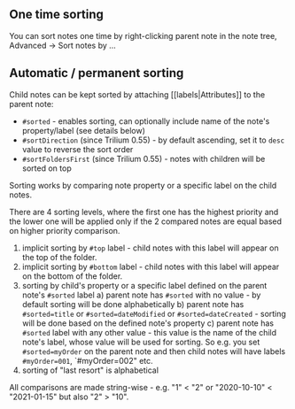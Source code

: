 ## One time sorting

You can sort notes one time by right-clicking parent note in the note tree, Advanced -> Sort notes by ...

## Automatic / permanent sorting

Child notes can be kept sorted by attaching [[labels|Attributes]] to the parent note:

* `#sorted` - enables sorting, can optionally include name of the note's property/label (see details below)
* `#sortDirection` (since Trilium 0.55) - by default ascending, set it to `desc` value to reverse the sort order
* `#sortFoldersFirst` (since Trilium 0.55) - notes with children will be sorted on top

Sorting works by comparing note property or a specific label on the child notes.

There are 4 sorting levels, where the first one has the highest priority and the lower one will be applied only if the 2 compared notes are equal based on higher priority comparison.

1. implicit sorting by `#top` label - child notes with this label will appear on the top of the folder.
2. implicit sorting by `#bottom` label - child notes with this label will appear on the bottom of the folder.
3. sorting by child's property or a specific label defined on the parent note's `#sorted` label
  a) parent note has `#sorted` with no value - by default sorting will be done alphabetically
  b) parent note has `#sorted=title` or `#sorted=dateModified` or `#sorted=dateCreated` - sorting will be done based on the defined note's property
  c) parent note has `#sorted` label with any other value - this value is the name of the child note's label, whose value will be used for sorting. So e.g. you set `#sorted=myOrder` on the parent note and then child notes will have labels `#myOrder=001`, `#myOrder=002" etc.
4. sorting of "last resort" is alphabetical

All comparisons are made string-wise - e.g. "1" < "2" or "2020-10-10" < "2021-01-15" but also "2" > "10".